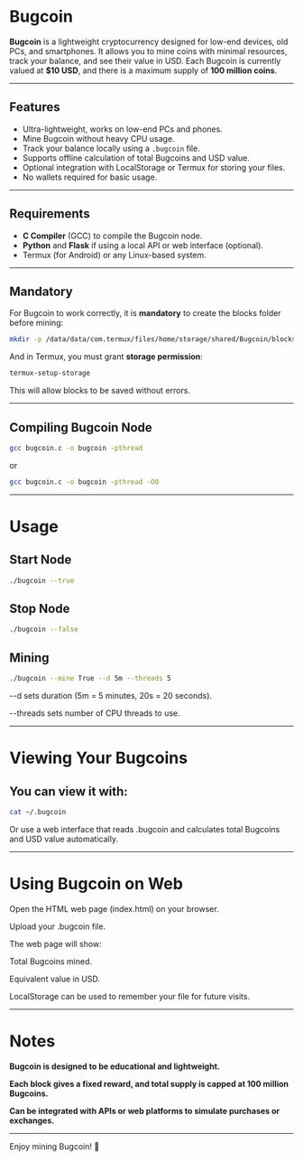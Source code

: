 # Bugcoin

**Bugcoin** is a lightweight cryptocurrency designed for low-end devices, old PCs, and smartphones. It allows you to mine coins with minimal resources, track your balance, and see their value in USD. Each Bugcoin is currently valued at **$10 USD**, and there is a maximum supply of **100 million coins**.

---

## Features

- Ultra-lightweight, works on low-end PCs and phones.
- Mine Bugcoin without heavy CPU usage.
- Track your balance locally using a `.bugcoin` file.
- Supports offline calculation of total Bugcoins and USD value.
- Optional integration with LocalStorage or Termux for storing your files.
- No wallets required for basic usage.

---

## Requirements

- **C Compiler** (GCC) to compile the Bugcoin node.
- **Python** and **Flask** if using a local API or web interface (optional).
- Termux (for Android) or any Linux-based system.

---

## Mandatory

For Bugcoin to work correctly, it is **mandatory** to create the blocks folder before mining:

```bash
mkdir -p /data/data/com.termux/files/home/storage/shared/Bugcoin/blocks
```

And in Termux, you must grant **storage permission**:

```bash
termux-setup-storage
```

This will allow blocks to be saved without errors.

---

## Compiling Bugcoin Node

```bash
gcc bugcoin.c -o bugcoin -pthread
```

or

```bash
gcc bugcoin.c -o bugcoin -pthread -O0
```

---

# Usage

## Start Node

```bash
./bugcoin --true
```

## Stop Node

```bash
./bugcoin --false
```

## Mining

```bash
./bugcoin --mine True --d 5m --threads 5
```

--d sets duration (5m = 5 minutes, 20s = 20 seconds).

--threads sets number of CPU threads to use.



---

# Viewing Your Bugcoins

## You can view it with:

```bash
cat ~/.bugcoin
```

Or use a web interface that reads .bugcoin and calculates total Bugcoins and USD value automatically.


---

# Using Bugcoin on Web

Open the HTML web page (index.html) on your browser.

Upload your .bugcoin file.

The web page will show:

Total Bugcoins mined.

Equivalent value in USD.


LocalStorage can be used to remember your file for future visits.



---

# Notes

**Bugcoin is designed to be educational and lightweight.**

**Each block gives a fixed reward, and total supply is capped at 100 million Bugcoins.**

**Can be integrated with APIs or web platforms to simulate purchases or exchanges.**



---

Enjoy mining Bugcoin! 🚀
